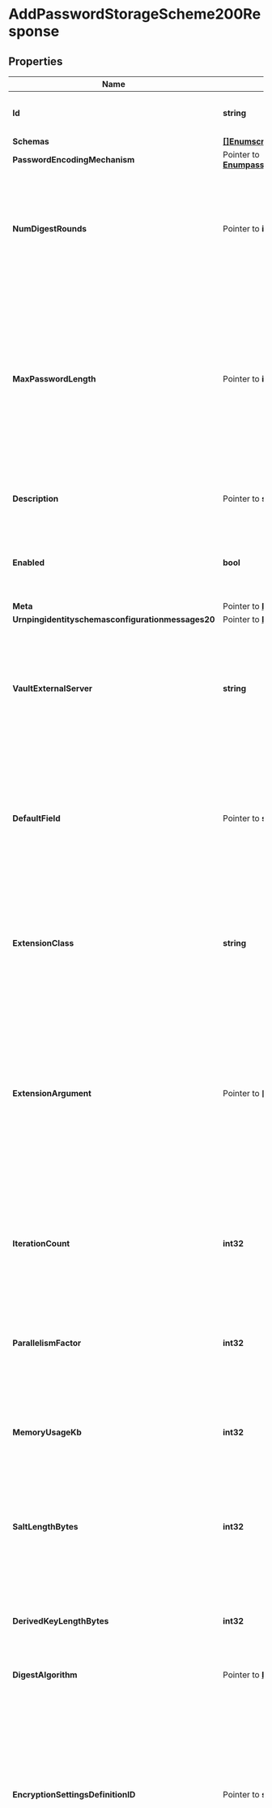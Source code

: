 # AddPasswordStorageScheme200Response

## Properties

Name | Type | Description | Notes
------------ | ------------- | ------------- | -------------
**Id** | **string** | Name of the Password Storage Scheme | 
**Schemas** | [**[]EnumscryptPasswordStorageSchemeSchemaUrn**](EnumscryptPasswordStorageSchemeSchemaUrn.md) |  | 
**PasswordEncodingMechanism** | Pointer to [**EnumpasswordStorageSchemePasswordEncodingMechanismProp**](EnumpasswordStorageSchemePasswordEncodingMechanismProp.md) |  | [optional] 
**NumDigestRounds** | Pointer to **int32** | Specifies the number of digest rounds to use for the SHA-2 encodings. This will not be used for the legacy or MD5-based encodings. | [optional] 
**MaxPasswordLength** | Pointer to **int32** | Specifies the maximum allowed length, in bytes, for passwords encoded with this scheme, which can help mitigate denial of service attacks from clients that attempt to bind with very long passwords. | [optional] 
**Description** | Pointer to **string** | A description for this Password Storage Scheme | [optional] 
**Enabled** | **bool** | Indicates whether the Password Storage Scheme is enabled for use. | 
**Meta** | Pointer to [**MetaMeta**](MetaMeta.md) |  | [optional] 
**Urnpingidentityschemasconfigurationmessages20** | Pointer to [**MetaUrnPingidentitySchemasConfigurationMessages20**](MetaUrnPingidentitySchemasConfigurationMessages20.md) |  | [optional] 
**VaultExternalServer** | **string** | An external server definition with information needed to connect and authenticate to the Vault instance containing the passphrase. | 
**DefaultField** | Pointer to **string** | The default name of the field in JSON objects contained in the AWS Secrets Manager service that contains the password for the target user. | [optional] 
**ExtensionClass** | **string** | The fully-qualified name of the Java class providing the logic for the Third Party Enhanced Password Storage Scheme. | 
**ExtensionArgument** | Pointer to **[]string** | The set of arguments used to customize the behavior for the Third Party Enhanced Password Storage Scheme. Each configuration property should be given in the form &#39;name&#x3D;value&#39;. | [optional] 
**IterationCount** | **int32** | Specifies the number of iterations to use when encoding passwords. The value must be greater than or equal to 1000. | 
**ParallelismFactor** | **int32** | The number of concurrent threads that will be used in the course of encoding each password. | 
**MemoryUsageKb** | **int32** | The number of kilobytes of memory that must be used in the course of encoding each password. | 
**SaltLengthBytes** | **int32** | Specifies the number of bytes to use for the generated salt. The value must be greater than or equal to 8. | 
**DerivedKeyLengthBytes** | **int32** | Specifies the number of bytes to use for the derived key. The value must be greater than or equal to 8. | 
**DigestAlgorithm** | Pointer to [**EnumpasswordStorageSchemeDigestAlgorithmProp**](EnumpasswordStorageSchemeDigestAlgorithmProp.md) |  | [optional] 
**EncryptionSettingsDefinitionID** | Pointer to **string** | The identifier for the encryption settings definition that should be used to derive the encryption key to use when encrypting new passwords. If this is not provided, the server&#39;s preferred encryption settings definition will be used. | [optional] 
**BcryptCostFactor** | Pointer to **int32** | Specifies the cost factor to use when encoding passwords with Bcrypt. A higher cost factor requires more processing to generate a password, which makes attacks against the password more expensive. | [optional] 
**AwsExternalServer** | **string** | The external server with information to use when interacting with the AWS Secrets Manager service. | 
**KeyVaultURI** | **string** | The URI that identifies the Azure Key Vault from which the secret is to be retrieved. | 
**AzureAuthenticationMethod** | **string** | The mechanism used to authenticate to the Azure service. | 
**ConjurExternalServer** | **string** | An external server definition with information needed to connect and authenticate to the Conjur instance containing user passwords. | 
**ScryptCpuMemoryCostFactorExponent** | Pointer to **int32** | Specifies the exponent that should be used for the CPU/memory cost factor. The cost factor must be a power of two, so the value of this property represents the power to which two is raised. The CPU/memory cost factor specifies the number of iterations required for encoding the password, and also affects the amount of memory required during processing. A higher cost factor requires more processing and more memory to generate a password, which makes attacks against the password more expensive. | [optional] 
**ScryptBlockSize** | Pointer to **int32** | Specifies the block size for the digest that will be used in the course of encoding passwords. Increasing the block size while keeping the CPU/memory cost factor constant will increase the amount of memory required to encode a password, but it also increases the ratio of sequential memory access to random memory access (and sequential memory access is generally faster than random memory access). | [optional] 
**ScryptParallelizationParameter** | Pointer to **int32** | Specifies the number of times that scrypt has to perform the entire encoding process to produce the final result. | [optional] 

## Methods

### NewAddPasswordStorageScheme200Response

`func NewAddPasswordStorageScheme200Response(id string, schemas []EnumscryptPasswordStorageSchemeSchemaUrn, enabled bool, vaultExternalServer string, extensionClass string, iterationCount int32, parallelismFactor int32, memoryUsageKb int32, saltLengthBytes int32, derivedKeyLengthBytes int32, awsExternalServer string, keyVaultURI string, azureAuthenticationMethod string, conjurExternalServer string, ) *AddPasswordStorageScheme200Response`

NewAddPasswordStorageScheme200Response instantiates a new AddPasswordStorageScheme200Response object
This constructor will assign default values to properties that have it defined,
and makes sure properties required by API are set, but the set of arguments
will change when the set of required properties is changed

### NewAddPasswordStorageScheme200ResponseWithDefaults

`func NewAddPasswordStorageScheme200ResponseWithDefaults() *AddPasswordStorageScheme200Response`

NewAddPasswordStorageScheme200ResponseWithDefaults instantiates a new AddPasswordStorageScheme200Response object
This constructor will only assign default values to properties that have it defined,
but it doesn't guarantee that properties required by API are set

### GetId

`func (o *AddPasswordStorageScheme200Response) GetId() string`

GetId returns the Id field if non-nil, zero value otherwise.

### GetIdOk

`func (o *AddPasswordStorageScheme200Response) GetIdOk() (*string, bool)`

GetIdOk returns a tuple with the Id field if it's non-nil, zero value otherwise
and a boolean to check if the value has been set.

### SetId

`func (o *AddPasswordStorageScheme200Response) SetId(v string)`

SetId sets Id field to given value.


### GetSchemas

`func (o *AddPasswordStorageScheme200Response) GetSchemas() []EnumscryptPasswordStorageSchemeSchemaUrn`

GetSchemas returns the Schemas field if non-nil, zero value otherwise.

### GetSchemasOk

`func (o *AddPasswordStorageScheme200Response) GetSchemasOk() (*[]EnumscryptPasswordStorageSchemeSchemaUrn, bool)`

GetSchemasOk returns a tuple with the Schemas field if it's non-nil, zero value otherwise
and a boolean to check if the value has been set.

### SetSchemas

`func (o *AddPasswordStorageScheme200Response) SetSchemas(v []EnumscryptPasswordStorageSchemeSchemaUrn)`

SetSchemas sets Schemas field to given value.


### GetPasswordEncodingMechanism

`func (o *AddPasswordStorageScheme200Response) GetPasswordEncodingMechanism() EnumpasswordStorageSchemePasswordEncodingMechanismProp`

GetPasswordEncodingMechanism returns the PasswordEncodingMechanism field if non-nil, zero value otherwise.

### GetPasswordEncodingMechanismOk

`func (o *AddPasswordStorageScheme200Response) GetPasswordEncodingMechanismOk() (*EnumpasswordStorageSchemePasswordEncodingMechanismProp, bool)`

GetPasswordEncodingMechanismOk returns a tuple with the PasswordEncodingMechanism field if it's non-nil, zero value otherwise
and a boolean to check if the value has been set.

### SetPasswordEncodingMechanism

`func (o *AddPasswordStorageScheme200Response) SetPasswordEncodingMechanism(v EnumpasswordStorageSchemePasswordEncodingMechanismProp)`

SetPasswordEncodingMechanism sets PasswordEncodingMechanism field to given value.

### HasPasswordEncodingMechanism

`func (o *AddPasswordStorageScheme200Response) HasPasswordEncodingMechanism() bool`

HasPasswordEncodingMechanism returns a boolean if a field has been set.

### GetNumDigestRounds

`func (o *AddPasswordStorageScheme200Response) GetNumDigestRounds() int32`

GetNumDigestRounds returns the NumDigestRounds field if non-nil, zero value otherwise.

### GetNumDigestRoundsOk

`func (o *AddPasswordStorageScheme200Response) GetNumDigestRoundsOk() (*int32, bool)`

GetNumDigestRoundsOk returns a tuple with the NumDigestRounds field if it's non-nil, zero value otherwise
and a boolean to check if the value has been set.

### SetNumDigestRounds

`func (o *AddPasswordStorageScheme200Response) SetNumDigestRounds(v int32)`

SetNumDigestRounds sets NumDigestRounds field to given value.

### HasNumDigestRounds

`func (o *AddPasswordStorageScheme200Response) HasNumDigestRounds() bool`

HasNumDigestRounds returns a boolean if a field has been set.

### GetMaxPasswordLength

`func (o *AddPasswordStorageScheme200Response) GetMaxPasswordLength() int32`

GetMaxPasswordLength returns the MaxPasswordLength field if non-nil, zero value otherwise.

### GetMaxPasswordLengthOk

`func (o *AddPasswordStorageScheme200Response) GetMaxPasswordLengthOk() (*int32, bool)`

GetMaxPasswordLengthOk returns a tuple with the MaxPasswordLength field if it's non-nil, zero value otherwise
and a boolean to check if the value has been set.

### SetMaxPasswordLength

`func (o *AddPasswordStorageScheme200Response) SetMaxPasswordLength(v int32)`

SetMaxPasswordLength sets MaxPasswordLength field to given value.

### HasMaxPasswordLength

`func (o *AddPasswordStorageScheme200Response) HasMaxPasswordLength() bool`

HasMaxPasswordLength returns a boolean if a field has been set.

### GetDescription

`func (o *AddPasswordStorageScheme200Response) GetDescription() string`

GetDescription returns the Description field if non-nil, zero value otherwise.

### GetDescriptionOk

`func (o *AddPasswordStorageScheme200Response) GetDescriptionOk() (*string, bool)`

GetDescriptionOk returns a tuple with the Description field if it's non-nil, zero value otherwise
and a boolean to check if the value has been set.

### SetDescription

`func (o *AddPasswordStorageScheme200Response) SetDescription(v string)`

SetDescription sets Description field to given value.

### HasDescription

`func (o *AddPasswordStorageScheme200Response) HasDescription() bool`

HasDescription returns a boolean if a field has been set.

### GetEnabled

`func (o *AddPasswordStorageScheme200Response) GetEnabled() bool`

GetEnabled returns the Enabled field if non-nil, zero value otherwise.

### GetEnabledOk

`func (o *AddPasswordStorageScheme200Response) GetEnabledOk() (*bool, bool)`

GetEnabledOk returns a tuple with the Enabled field if it's non-nil, zero value otherwise
and a boolean to check if the value has been set.

### SetEnabled

`func (o *AddPasswordStorageScheme200Response) SetEnabled(v bool)`

SetEnabled sets Enabled field to given value.


### GetMeta

`func (o *AddPasswordStorageScheme200Response) GetMeta() MetaMeta`

GetMeta returns the Meta field if non-nil, zero value otherwise.

### GetMetaOk

`func (o *AddPasswordStorageScheme200Response) GetMetaOk() (*MetaMeta, bool)`

GetMetaOk returns a tuple with the Meta field if it's non-nil, zero value otherwise
and a boolean to check if the value has been set.

### SetMeta

`func (o *AddPasswordStorageScheme200Response) SetMeta(v MetaMeta)`

SetMeta sets Meta field to given value.

### HasMeta

`func (o *AddPasswordStorageScheme200Response) HasMeta() bool`

HasMeta returns a boolean if a field has been set.

### GetUrnpingidentityschemasconfigurationmessages20

`func (o *AddPasswordStorageScheme200Response) GetUrnpingidentityschemasconfigurationmessages20() MetaUrnPingidentitySchemasConfigurationMessages20`

GetUrnpingidentityschemasconfigurationmessages20 returns the Urnpingidentityschemasconfigurationmessages20 field if non-nil, zero value otherwise.

### GetUrnpingidentityschemasconfigurationmessages20Ok

`func (o *AddPasswordStorageScheme200Response) GetUrnpingidentityschemasconfigurationmessages20Ok() (*MetaUrnPingidentitySchemasConfigurationMessages20, bool)`

GetUrnpingidentityschemasconfigurationmessages20Ok returns a tuple with the Urnpingidentityschemasconfigurationmessages20 field if it's non-nil, zero value otherwise
and a boolean to check if the value has been set.

### SetUrnpingidentityschemasconfigurationmessages20

`func (o *AddPasswordStorageScheme200Response) SetUrnpingidentityschemasconfigurationmessages20(v MetaUrnPingidentitySchemasConfigurationMessages20)`

SetUrnpingidentityschemasconfigurationmessages20 sets Urnpingidentityschemasconfigurationmessages20 field to given value.

### HasUrnpingidentityschemasconfigurationmessages20

`func (o *AddPasswordStorageScheme200Response) HasUrnpingidentityschemasconfigurationmessages20() bool`

HasUrnpingidentityschemasconfigurationmessages20 returns a boolean if a field has been set.

### GetVaultExternalServer

`func (o *AddPasswordStorageScheme200Response) GetVaultExternalServer() string`

GetVaultExternalServer returns the VaultExternalServer field if non-nil, zero value otherwise.

### GetVaultExternalServerOk

`func (o *AddPasswordStorageScheme200Response) GetVaultExternalServerOk() (*string, bool)`

GetVaultExternalServerOk returns a tuple with the VaultExternalServer field if it's non-nil, zero value otherwise
and a boolean to check if the value has been set.

### SetVaultExternalServer

`func (o *AddPasswordStorageScheme200Response) SetVaultExternalServer(v string)`

SetVaultExternalServer sets VaultExternalServer field to given value.


### GetDefaultField

`func (o *AddPasswordStorageScheme200Response) GetDefaultField() string`

GetDefaultField returns the DefaultField field if non-nil, zero value otherwise.

### GetDefaultFieldOk

`func (o *AddPasswordStorageScheme200Response) GetDefaultFieldOk() (*string, bool)`

GetDefaultFieldOk returns a tuple with the DefaultField field if it's non-nil, zero value otherwise
and a boolean to check if the value has been set.

### SetDefaultField

`func (o *AddPasswordStorageScheme200Response) SetDefaultField(v string)`

SetDefaultField sets DefaultField field to given value.

### HasDefaultField

`func (o *AddPasswordStorageScheme200Response) HasDefaultField() bool`

HasDefaultField returns a boolean if a field has been set.

### GetExtensionClass

`func (o *AddPasswordStorageScheme200Response) GetExtensionClass() string`

GetExtensionClass returns the ExtensionClass field if non-nil, zero value otherwise.

### GetExtensionClassOk

`func (o *AddPasswordStorageScheme200Response) GetExtensionClassOk() (*string, bool)`

GetExtensionClassOk returns a tuple with the ExtensionClass field if it's non-nil, zero value otherwise
and a boolean to check if the value has been set.

### SetExtensionClass

`func (o *AddPasswordStorageScheme200Response) SetExtensionClass(v string)`

SetExtensionClass sets ExtensionClass field to given value.


### GetExtensionArgument

`func (o *AddPasswordStorageScheme200Response) GetExtensionArgument() []string`

GetExtensionArgument returns the ExtensionArgument field if non-nil, zero value otherwise.

### GetExtensionArgumentOk

`func (o *AddPasswordStorageScheme200Response) GetExtensionArgumentOk() (*[]string, bool)`

GetExtensionArgumentOk returns a tuple with the ExtensionArgument field if it's non-nil, zero value otherwise
and a boolean to check if the value has been set.

### SetExtensionArgument

`func (o *AddPasswordStorageScheme200Response) SetExtensionArgument(v []string)`

SetExtensionArgument sets ExtensionArgument field to given value.

### HasExtensionArgument

`func (o *AddPasswordStorageScheme200Response) HasExtensionArgument() bool`

HasExtensionArgument returns a boolean if a field has been set.

### GetIterationCount

`func (o *AddPasswordStorageScheme200Response) GetIterationCount() int32`

GetIterationCount returns the IterationCount field if non-nil, zero value otherwise.

### GetIterationCountOk

`func (o *AddPasswordStorageScheme200Response) GetIterationCountOk() (*int32, bool)`

GetIterationCountOk returns a tuple with the IterationCount field if it's non-nil, zero value otherwise
and a boolean to check if the value has been set.

### SetIterationCount

`func (o *AddPasswordStorageScheme200Response) SetIterationCount(v int32)`

SetIterationCount sets IterationCount field to given value.


### GetParallelismFactor

`func (o *AddPasswordStorageScheme200Response) GetParallelismFactor() int32`

GetParallelismFactor returns the ParallelismFactor field if non-nil, zero value otherwise.

### GetParallelismFactorOk

`func (o *AddPasswordStorageScheme200Response) GetParallelismFactorOk() (*int32, bool)`

GetParallelismFactorOk returns a tuple with the ParallelismFactor field if it's non-nil, zero value otherwise
and a boolean to check if the value has been set.

### SetParallelismFactor

`func (o *AddPasswordStorageScheme200Response) SetParallelismFactor(v int32)`

SetParallelismFactor sets ParallelismFactor field to given value.


### GetMemoryUsageKb

`func (o *AddPasswordStorageScheme200Response) GetMemoryUsageKb() int32`

GetMemoryUsageKb returns the MemoryUsageKb field if non-nil, zero value otherwise.

### GetMemoryUsageKbOk

`func (o *AddPasswordStorageScheme200Response) GetMemoryUsageKbOk() (*int32, bool)`

GetMemoryUsageKbOk returns a tuple with the MemoryUsageKb field if it's non-nil, zero value otherwise
and a boolean to check if the value has been set.

### SetMemoryUsageKb

`func (o *AddPasswordStorageScheme200Response) SetMemoryUsageKb(v int32)`

SetMemoryUsageKb sets MemoryUsageKb field to given value.


### GetSaltLengthBytes

`func (o *AddPasswordStorageScheme200Response) GetSaltLengthBytes() int32`

GetSaltLengthBytes returns the SaltLengthBytes field if non-nil, zero value otherwise.

### GetSaltLengthBytesOk

`func (o *AddPasswordStorageScheme200Response) GetSaltLengthBytesOk() (*int32, bool)`

GetSaltLengthBytesOk returns a tuple with the SaltLengthBytes field if it's non-nil, zero value otherwise
and a boolean to check if the value has been set.

### SetSaltLengthBytes

`func (o *AddPasswordStorageScheme200Response) SetSaltLengthBytes(v int32)`

SetSaltLengthBytes sets SaltLengthBytes field to given value.


### GetDerivedKeyLengthBytes

`func (o *AddPasswordStorageScheme200Response) GetDerivedKeyLengthBytes() int32`

GetDerivedKeyLengthBytes returns the DerivedKeyLengthBytes field if non-nil, zero value otherwise.

### GetDerivedKeyLengthBytesOk

`func (o *AddPasswordStorageScheme200Response) GetDerivedKeyLengthBytesOk() (*int32, bool)`

GetDerivedKeyLengthBytesOk returns a tuple with the DerivedKeyLengthBytes field if it's non-nil, zero value otherwise
and a boolean to check if the value has been set.

### SetDerivedKeyLengthBytes

`func (o *AddPasswordStorageScheme200Response) SetDerivedKeyLengthBytes(v int32)`

SetDerivedKeyLengthBytes sets DerivedKeyLengthBytes field to given value.


### GetDigestAlgorithm

`func (o *AddPasswordStorageScheme200Response) GetDigestAlgorithm() EnumpasswordStorageSchemeDigestAlgorithmProp`

GetDigestAlgorithm returns the DigestAlgorithm field if non-nil, zero value otherwise.

### GetDigestAlgorithmOk

`func (o *AddPasswordStorageScheme200Response) GetDigestAlgorithmOk() (*EnumpasswordStorageSchemeDigestAlgorithmProp, bool)`

GetDigestAlgorithmOk returns a tuple with the DigestAlgorithm field if it's non-nil, zero value otherwise
and a boolean to check if the value has been set.

### SetDigestAlgorithm

`func (o *AddPasswordStorageScheme200Response) SetDigestAlgorithm(v EnumpasswordStorageSchemeDigestAlgorithmProp)`

SetDigestAlgorithm sets DigestAlgorithm field to given value.

### HasDigestAlgorithm

`func (o *AddPasswordStorageScheme200Response) HasDigestAlgorithm() bool`

HasDigestAlgorithm returns a boolean if a field has been set.

### GetEncryptionSettingsDefinitionID

`func (o *AddPasswordStorageScheme200Response) GetEncryptionSettingsDefinitionID() string`

GetEncryptionSettingsDefinitionID returns the EncryptionSettingsDefinitionID field if non-nil, zero value otherwise.

### GetEncryptionSettingsDefinitionIDOk

`func (o *AddPasswordStorageScheme200Response) GetEncryptionSettingsDefinitionIDOk() (*string, bool)`

GetEncryptionSettingsDefinitionIDOk returns a tuple with the EncryptionSettingsDefinitionID field if it's non-nil, zero value otherwise
and a boolean to check if the value has been set.

### SetEncryptionSettingsDefinitionID

`func (o *AddPasswordStorageScheme200Response) SetEncryptionSettingsDefinitionID(v string)`

SetEncryptionSettingsDefinitionID sets EncryptionSettingsDefinitionID field to given value.

### HasEncryptionSettingsDefinitionID

`func (o *AddPasswordStorageScheme200Response) HasEncryptionSettingsDefinitionID() bool`

HasEncryptionSettingsDefinitionID returns a boolean if a field has been set.

### GetBcryptCostFactor

`func (o *AddPasswordStorageScheme200Response) GetBcryptCostFactor() int32`

GetBcryptCostFactor returns the BcryptCostFactor field if non-nil, zero value otherwise.

### GetBcryptCostFactorOk

`func (o *AddPasswordStorageScheme200Response) GetBcryptCostFactorOk() (*int32, bool)`

GetBcryptCostFactorOk returns a tuple with the BcryptCostFactor field if it's non-nil, zero value otherwise
and a boolean to check if the value has been set.

### SetBcryptCostFactor

`func (o *AddPasswordStorageScheme200Response) SetBcryptCostFactor(v int32)`

SetBcryptCostFactor sets BcryptCostFactor field to given value.

### HasBcryptCostFactor

`func (o *AddPasswordStorageScheme200Response) HasBcryptCostFactor() bool`

HasBcryptCostFactor returns a boolean if a field has been set.

### GetAwsExternalServer

`func (o *AddPasswordStorageScheme200Response) GetAwsExternalServer() string`

GetAwsExternalServer returns the AwsExternalServer field if non-nil, zero value otherwise.

### GetAwsExternalServerOk

`func (o *AddPasswordStorageScheme200Response) GetAwsExternalServerOk() (*string, bool)`

GetAwsExternalServerOk returns a tuple with the AwsExternalServer field if it's non-nil, zero value otherwise
and a boolean to check if the value has been set.

### SetAwsExternalServer

`func (o *AddPasswordStorageScheme200Response) SetAwsExternalServer(v string)`

SetAwsExternalServer sets AwsExternalServer field to given value.


### GetKeyVaultURI

`func (o *AddPasswordStorageScheme200Response) GetKeyVaultURI() string`

GetKeyVaultURI returns the KeyVaultURI field if non-nil, zero value otherwise.

### GetKeyVaultURIOk

`func (o *AddPasswordStorageScheme200Response) GetKeyVaultURIOk() (*string, bool)`

GetKeyVaultURIOk returns a tuple with the KeyVaultURI field if it's non-nil, zero value otherwise
and a boolean to check if the value has been set.

### SetKeyVaultURI

`func (o *AddPasswordStorageScheme200Response) SetKeyVaultURI(v string)`

SetKeyVaultURI sets KeyVaultURI field to given value.


### GetAzureAuthenticationMethod

`func (o *AddPasswordStorageScheme200Response) GetAzureAuthenticationMethod() string`

GetAzureAuthenticationMethod returns the AzureAuthenticationMethod field if non-nil, zero value otherwise.

### GetAzureAuthenticationMethodOk

`func (o *AddPasswordStorageScheme200Response) GetAzureAuthenticationMethodOk() (*string, bool)`

GetAzureAuthenticationMethodOk returns a tuple with the AzureAuthenticationMethod field if it's non-nil, zero value otherwise
and a boolean to check if the value has been set.

### SetAzureAuthenticationMethod

`func (o *AddPasswordStorageScheme200Response) SetAzureAuthenticationMethod(v string)`

SetAzureAuthenticationMethod sets AzureAuthenticationMethod field to given value.


### GetConjurExternalServer

`func (o *AddPasswordStorageScheme200Response) GetConjurExternalServer() string`

GetConjurExternalServer returns the ConjurExternalServer field if non-nil, zero value otherwise.

### GetConjurExternalServerOk

`func (o *AddPasswordStorageScheme200Response) GetConjurExternalServerOk() (*string, bool)`

GetConjurExternalServerOk returns a tuple with the ConjurExternalServer field if it's non-nil, zero value otherwise
and a boolean to check if the value has been set.

### SetConjurExternalServer

`func (o *AddPasswordStorageScheme200Response) SetConjurExternalServer(v string)`

SetConjurExternalServer sets ConjurExternalServer field to given value.


### GetScryptCpuMemoryCostFactorExponent

`func (o *AddPasswordStorageScheme200Response) GetScryptCpuMemoryCostFactorExponent() int32`

GetScryptCpuMemoryCostFactorExponent returns the ScryptCpuMemoryCostFactorExponent field if non-nil, zero value otherwise.

### GetScryptCpuMemoryCostFactorExponentOk

`func (o *AddPasswordStorageScheme200Response) GetScryptCpuMemoryCostFactorExponentOk() (*int32, bool)`

GetScryptCpuMemoryCostFactorExponentOk returns a tuple with the ScryptCpuMemoryCostFactorExponent field if it's non-nil, zero value otherwise
and a boolean to check if the value has been set.

### SetScryptCpuMemoryCostFactorExponent

`func (o *AddPasswordStorageScheme200Response) SetScryptCpuMemoryCostFactorExponent(v int32)`

SetScryptCpuMemoryCostFactorExponent sets ScryptCpuMemoryCostFactorExponent field to given value.

### HasScryptCpuMemoryCostFactorExponent

`func (o *AddPasswordStorageScheme200Response) HasScryptCpuMemoryCostFactorExponent() bool`

HasScryptCpuMemoryCostFactorExponent returns a boolean if a field has been set.

### GetScryptBlockSize

`func (o *AddPasswordStorageScheme200Response) GetScryptBlockSize() int32`

GetScryptBlockSize returns the ScryptBlockSize field if non-nil, zero value otherwise.

### GetScryptBlockSizeOk

`func (o *AddPasswordStorageScheme200Response) GetScryptBlockSizeOk() (*int32, bool)`

GetScryptBlockSizeOk returns a tuple with the ScryptBlockSize field if it's non-nil, zero value otherwise
and a boolean to check if the value has been set.

### SetScryptBlockSize

`func (o *AddPasswordStorageScheme200Response) SetScryptBlockSize(v int32)`

SetScryptBlockSize sets ScryptBlockSize field to given value.

### HasScryptBlockSize

`func (o *AddPasswordStorageScheme200Response) HasScryptBlockSize() bool`

HasScryptBlockSize returns a boolean if a field has been set.

### GetScryptParallelizationParameter

`func (o *AddPasswordStorageScheme200Response) GetScryptParallelizationParameter() int32`

GetScryptParallelizationParameter returns the ScryptParallelizationParameter field if non-nil, zero value otherwise.

### GetScryptParallelizationParameterOk

`func (o *AddPasswordStorageScheme200Response) GetScryptParallelizationParameterOk() (*int32, bool)`

GetScryptParallelizationParameterOk returns a tuple with the ScryptParallelizationParameter field if it's non-nil, zero value otherwise
and a boolean to check if the value has been set.

### SetScryptParallelizationParameter

`func (o *AddPasswordStorageScheme200Response) SetScryptParallelizationParameter(v int32)`

SetScryptParallelizationParameter sets ScryptParallelizationParameter field to given value.

### HasScryptParallelizationParameter

`func (o *AddPasswordStorageScheme200Response) HasScryptParallelizationParameter() bool`

HasScryptParallelizationParameter returns a boolean if a field has been set.


[[Back to Model list]](../README.md#documentation-for-models) [[Back to API list]](../README.md#documentation-for-api-endpoints) [[Back to README]](../README.md)


